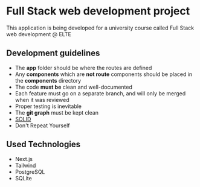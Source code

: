 # Full Stack web development project
This application is being developed for a university course called Full Stack web development @ ELTE

## Development guidelines
- The **app** folder should be where the routes are defined
- Any **components** which are **not route** components should be placed in the **components** directory
- The code **must be** clean and well-documented
- Each feature must go on a separate branch, and will only be merged when it was reviewed
- Proper testing is inevitable
- The **git graph** must be kept clean
- [SOLID](https://en.wikipedia.org/wiki/SOLID)
- Don't Repeat Yourself

## Used Technologies
- Next.js
- Tailwind
- PostgreSQL
- SQLite
